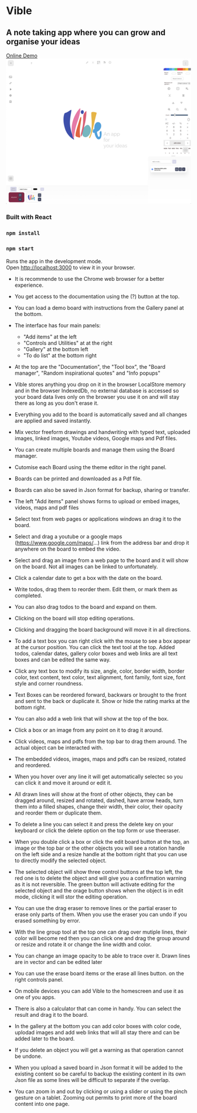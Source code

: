 # Vible

## A note taking app where you can grow and organise your ideas

[Online Demo](https://vible.netlify.app)
![alt text](src/assets/screenshot.png)

### Built with React

### `npm install`

### `npm start`

Runs the app in the development mode.\
Open [http://localhost:3000](http://localhost:3000) to view it in your browser.

- It is recommende to use the Chrome web browser for a better experience.

- You get access to the documentation using the (?) button at the top.

- You can load a demo board with instructions from the Gallery panel at the bottom.

- The interface has four main panels:

  - "Add items" at the left
  - "Controls and Utilities" at at the right
  - "Gallery" at the bottom left
  - "To do list" at the bottom right

- At the top are the "Documentation", the "Tool box", the "Board manager", "Random inspirational quotes" and "Info popups"

- Vible stores anything you drop on it in the browser LocalStore memory and in the browser IndexedDb, no external database is accessed so your board data lives only on the browser you use it on and will stay there as long as you don't erase it.

- Everything you add to the board is automatically saved and all changes are applied and saved instantly.

- Mix vector freeform drawings and handwriting with typed text, uploaded images, linked images, Youtube videos, Google maps and Pdf files.

- You can create multiple boards and manage them using the Board manager.

- Cutomise each Board using the theme editor in the right panel.

- Boards can be printed and downloaded as a Pdf file.

- Boards can also be saved in Json format for backup, sharing or transfer.

- The left "Add items" panel shows forms to upload or embed images, videos, maps and pdf files

- Select text from web pages or applications windows an drag it to the board.

- Select and drag a youtube or a google maps (https://www.google.com/maps/...) link from the address bar and drop it anywhere on the board to embed the video.

- Select and drag an image from a web page to the board and it will show on the board. Not all images can be linked to unfortunately.

- Click a calendar date to get a box with the date on the board.

- Write todos, drag them to reorder them. Edit them, or mark them as completed.

- You can also drag todos to the board and expand on them.

- Clicking on the board will stop editing operations.

- Clicking and dragging the board background will move it in all directions.

- To add a text box you can right click with the mouse to see a box appear at the cursor position. You can click the text tool at the top. Added todos, calendar dates, gallery color boxes and web links are all text boxes and can be edited the same way.

- Click any text box to modify its size, angle, color, border width, border color, text content, text color, text alignment, font family, font size, font style and corner roundness.

- Text Boxes can be reordered forward, backwars or brought to the front and sent to the back or duplicate it.
  Show or hide the rating marks at the bottom right.

- You can also add a web link that will show at the top of the box.

- Click a box or an image from any point on it to drag it around.

- Click videos, maps and pdfs from the top bar to drag them around. The actual object can be interacted with.

- The embedded videos, images, maps and pdfs can be resized, rotated and reordered.

- When you hover over any line it will get automatically selectec so you can click it and move it around or edit it.

- All drawn lines will show at the front of other objects, they can be dragged around, resized and rotated, dashed, have arrow heads, turn them into a filled shapes, change their width, their color, their opacity and reorder them or duplicate them.

- To delete a line you can select it and press the delete key on your keyboard or click the delete option on the top form or use theeraser.

- When you double click a box or click the edit board button at the top, an image or the top bar or the other objects you will see a rotation handle on the left side and a resize handle at the bottom right that you can use to directly modify the selected object.

- The selected object will show three control buttons at the top left, the red one is to delete the object and will give you a confirmation warning as it is not reversible. The green button will activate editing for the selected object and the orage button shows when the object is in edit mode, clicking it will stor the editing operation.

- You can use the drag eraser to remove lines or the partial eraser to erase only parts of them.
  When you use the eraser you can undo if you erased something by error.

- With the line group tool at the top one can drag over mutiple lines, their color will become red then you can click one and drag the group around or resize and rotate it or change the line width and color.

- You can change an image opacity to be able to trace over it. Drawn lines are in vector and can be edited later

- You can use the erase board items or the erase all lines button. on the right controls panel.

- On mobile devices you can add Vible to the homescreen and use it as one of you apps.

- There is also a calculator that can come in handy. You can select the result and drag it to the board.

- In the gallery at the bottom you can add color boxes with color code, uplodad images and add web links that will all stay there and can be added later to the board.

- If you delete an object you will get a warning as that operation cannot be undone.

- When you upload a saved board in Json format it will be added to the existing content so be careful to backup the existing content in its own Json file as some lines will be difficult to separate if the overlap.

- You can zoom in and out by clicking or using a slider or using the pinch gesture on a tablet. Zooming out permits to print more of the board content into one page.
